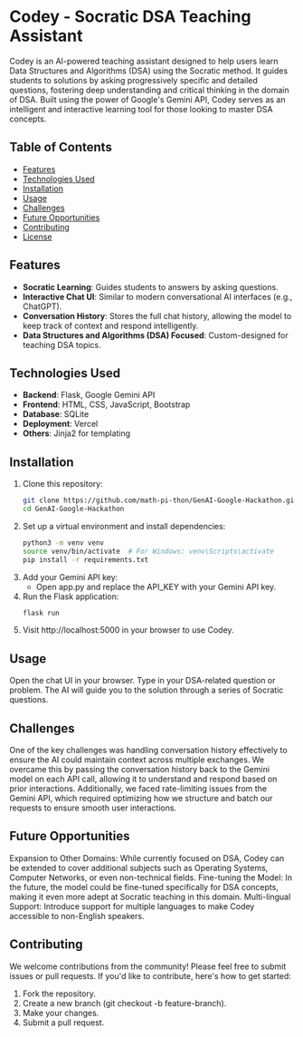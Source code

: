 # Codey - Socratic DSA Teaching Assistant

Codey is an AI-powered teaching assistant designed to help users learn Data Structures and Algorithms (DSA) using the Socratic method. It guides students to solutions by asking progressively specific and detailed questions, fostering deep understanding and critical thinking in the domain of DSA. Built using the power of Google's Gemini API, Codey serves as an intelligent and interactive learning tool for those looking to master DSA concepts.

## Table of Contents
- [Features](#features)
- [Technologies Used](#technologies-used)
- [Installation](#installation)
- [Usage](#usage)
- [Challenges](#challenges)
- [Future Opportunities](#future-opportunities)
- [Contributing](#contributing)
- [License](#license)

## Features
- **Socratic Learning**: Guides students to answers by asking questions.
- **Interactive Chat UI**: Similar to modern conversational AI interfaces (e.g., ChatGPT).
- **Conversation History**: Stores the full chat history, allowing the model to keep track of context and respond intelligently.
- **Data Structures and Algorithms (DSA) Focused**: Custom-designed for teaching DSA topics.

## Technologies Used
- **Backend**: Flask, Google Gemini API
- **Frontend**: HTML, CSS, JavaScript, Bootstrap
- **Database**: SQLite
- **Deployment**: Vercel
- **Others**: Jinja2 for templating

## Installation

1. Clone this repository:
   ```bash
   git clone https://github.com/math-pi-thon/GenAI-Google-Hackathon.git
   cd GenAI-Google-Hackathon
   ```
2. Set up a virtual environment and install dependencies:
   ```bash
   python3 -m venv venv
   source venv/bin/activate  # For Windows: venv\Scripts\activate
   pip install -r requirements.txt
   ```
3. Add your Gemini API key:
   - Open app.py and replace the API_KEY with your Gemini API key.
4. Run the Flask application:
   ```bash
   flask run
   ```
5. Visit http://localhost:5000 in your browser to use Codey.

## Usage
Open the chat UI in your browser.
Type in your DSA-related question or problem.
The AI will guide you to the solution through a series of Socratic questions.

## Challenges
One of the key challenges was handling conversation history effectively to ensure the AI could maintain context across multiple exchanges. We overcame this by passing the conversation history back to the Gemini model on each API call, allowing it to understand and respond based on prior interactions. Additionally, we faced rate-limiting issues from the Gemini API, which required optimizing how we structure and batch our requests to ensure smooth user interactions.

## Future Opportunities
Expansion to Other Domains: While currently focused on DSA, Codey can be extended to cover additional subjects such as Operating Systems, Computer Networks, or even non-technical fields.
Fine-tuning the Model: In the future, the model could be fine-tuned specifically for DSA concepts, making it even more adept at Socratic teaching in this domain.
Multi-lingual Support: Introduce support for multiple languages to make Codey accessible to non-English speakers.

## Contributing
We welcome contributions from the community! Please feel free to submit issues or pull requests. If you'd like to contribute, here's how to get started:

1. Fork the repository.
2. Create a new branch (git checkout -b feature-branch).
3. Make your changes.
4. Submit a pull request.
